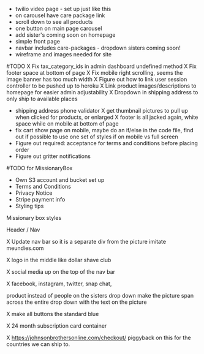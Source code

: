 - twilio video page - set up just like this
- on carousel have care package link
- scroll down to see all products
- one button on main page carousel
- add sister's coming soon on homepage
- simple front page
- navbar includes care-packages - dropdown sisters coming soon!
- wireframe and images needed for site

#TODO
X Fix tax_category_ids in admin dashboard undefined method
X Fix footer space at bottom of page
X Fix mobile right scrolling, seems the image banner has too much width
X Figure out how to link user session controller to be pushed up to heroku
X Link product images/descriptions to homepage for easier admin adjustability
X Dropdown in shipping address to only ship to available places
- shipping address phone validator
X get thumbnail pictures to pull up when clicked for products, or enlarged
X footer is all jacked again, white space while on mobile at bottom of page
- fix cart show page on mobile, maybe do an if/else in the code file, find out if possible to use one set of styles if on mobile vs full screen
- Figure out required: acceptance for terms and conditions before placing order
- Figure out gritter notifications

#TODO for MissionaryBox
- Own S3 account and bucket set up
- Terms and Conditions
- Privacy Notice
- Stripe payment info
- Styling tips


Missionary box styles

Header / Nav

X Update nav bar so it is a separate div from the picture imitate meundies.com

X logo in the middle like dollar shave club

X social media up on the top of the nav bar

X facebook, instagram, twitter, snap chat,



product instead of people on the sisters drop down
make the picture span across the entire drop down  with the text on the picture

X make all buttons the standard blue

X 24 month subscription card container


X https://johnsonbrothersonline.com/checkout/ piggyback on this for the countries we can ship to.